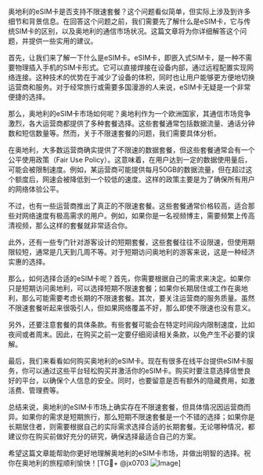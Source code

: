 奥地利的eSIM卡是否支持不限速套餐？这个问题看似简单，但实际上涉及到许多细节和背景信息。在回答这个问题之前，我们需要先了解什么是eSIM卡，它与传统SIM卡的区别，以及奥地利的通信市场状况。这篇文章将为你详细解答这个问题，并提供一些实用的建议。

首先，让我们来了解一下什么是eSIM卡。eSIM卡，即嵌入式SIM卡，是一种不需要物理插入手机的SIM卡形式。它可以直接焊接在设备内部，通过远程配置实现网络连接。这种技术的优势在于减少了设备的体积，同时也让用户能够更方便地切换运营商和服务。对于经常旅行或需要多国漫游的人来说，eSIM卡无疑是一个非常便捷的选择。

那么，奥地利的eSIM卡市场如何呢？奥地利作为一个欧洲国家，其通信市场竞争激烈，各大运营商都提供了多种套餐选择。这些套餐通常包括数据流量、通话分钟数和短信数量等。然而，关于不限速套餐的问题，我们需要具体分析。

在奥地利，大多数运营商确实提供了不限速的数据套餐，但这些套餐通常会有一个公平使用政策（Fair Use Policy）。这意味着，在用户达到一定的数据使用量后，可能会被限制速度。例如，某运营商可能提供每月50GB的数据流量，但在超过这个额度后，网速会被降低到一个较低的速度。这样的政策主要是为了确保所有用户的网络体验公平。

不过，也有一些运营商推出了真正的不限速套餐。这些套餐通常价格较高，适合那些对网络速度有极高需求的用户。例如，如果你是一名视频博主，需要频繁上传高清视频，那么这样的套餐就非常适合你。

此外，还有一些专门针对游客设计的短期套餐，这些套餐往往不设限速，但使用期限较短，通常是几天到几周不等。对于短期访问奥地利的游客来说，这是一种经济实惠的选择。

那么，如何选择合适的eSIM卡呢？首先，你需要根据自己的需求来决定。如果你只是短期访问奥地利，可以选择短期不限速套餐；如果你长期居住或工作在奥地利，那么可能需要考虑长期的不限速套餐。其次，要关注运营商的服务质量。虽然不限速套餐听起来很吸引人，但如果网络覆盖不好，那么即使不限速也没有意义。

另外，还要注意套餐的具体条款。有些套餐可能会在特定时间段内限制速度，比如夜间或者周末。因此，在购买之前一定要仔细阅读相关条款，以免产生不必要的误解。

最后，我们来看看如何购买奥地利的eSIM卡。现在有很多在线平台提供eSIM卡服务，你可以通过这些平台轻松购买并激活你的eSIM卡。购买时要注意选择信誉良好的平台，以确保个人信息的安全。同时，也要留意是否有额外的隐藏费用，如激活费、管理费等。

总结来说，奥地利的eSIM卡市场上确实存在不限速套餐，但具体情况因运营商而异。如果你的需求是短期旅行，那么短期不限速套餐是一个不错的选择；如果你是长期居住者，则需要根据自己的实际需求选择合适的长期套餐。无论哪种情况，都建议你在购买前做好充分的研究，确保选择最适合自己的方案。

希望这篇文章能帮助你更好地理解奥地利的eSIM卡市场，并做出明智的选择。祝你在奥地利的旅程顺利愉快！[TG💪+ @jx0703 ![Image](https://github.com/user-attachments/assets/dbca1d08-cadb-493c-b0ec-ad6f7a83f270)]